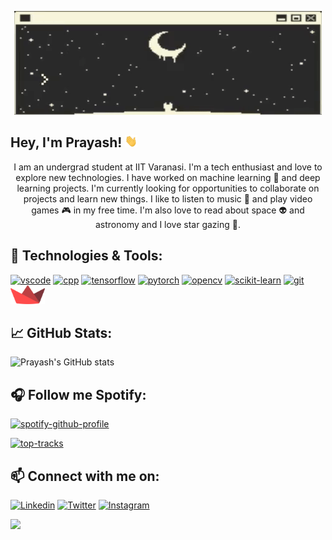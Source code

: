 <p align="center"><img src="./assets/hi_i_am_prayashdash_.gif"></p>

<h2>Hey, I'm Prayash! <img src="./assets/hi.gif" height=20 width=20></h2>

<p align="center">I am an undergrad student at IIT Varanasi. I'm a tech enthusiast and love to explore new technologies. I have worked on machine learning 🤖 and deep learning projects. I'm currently looking for opportunities to collaborate on projects and learn new things. I like to listen to music 🎵 and play video games 🎮 in my free time. I'm also love to read about space 👽 and astronomy and I love star gazing 🔭.</p>



## 🌱 Technologies & Tools:
[<img src="https://cdn.jsdelivr.net/gh/devicons/devicon/icons/python/python-original.svg" alt="vscode" width="40" height="40"/>](https://www.python.org/)
[<img src="https://cdn.jsdelivr.net/gh/devicons/devicon/icons/cplusplus/cplusplus-original.svg" alt="cpp" width="40" height="40"/>](https://isocpp.org/)
[<img src="https://cdn.jsdelivr.net/gh/devicons/devicon/icons/tensorflow/tensorflow-original.svg" alt="tensorflow" width="40" height="40"/>](https://www.tensorflow.org/)
[<img src="https://cdn.jsdelivr.net/gh/devicons/devicon/icons/pytorch/pytorch-original.svg" alt="pytorch" width="40" height="40"/>](https://pytorch.org/)
[<img src="https://cdn.jsdelivr.net/gh/devicons/devicon/icons/opencv/opencv-original.svg" alt="opencv" width="40" height="40"/>](https://opencv.org/)
[<img src="https://upload.wikimedia.org/wikipedia/commons/0/05/Scikit_learn_logo_small.svg" alt="scikit-learn" height="40"/>](https://scikit-learn.org/stable/)
[<img src="https://cdn.jsdelivr.net/gh/devicons/devicon/icons/git/git-original.svg" alt="git" width="40" height="40"/>](https://git-scm.com/)
[<img src="./assets/streamlit.png" alt="streamlit" height="30"/>](https://streamlit.io/)


## &#x1f4c8; GitHub Stats:
![Prayash's GitHub stats](https://github-readme-stats.vercel.app/api?username=prayashdash1729&show_icons=true&theme=dark#gh-dark-mode-only)

## 🎧 Follow me Spotify:

[![spotify-github-profile](https://spotify-github-profile.vercel.app/api/view?uid=5qp20v1xme2k0wos7667er8xb&cover_image=true&theme=novatorem&show_offline=false&background_color=121212&interchange=false&bar_color_cover=false&bar_color=53b14f)](https://spotify-github-profile.vercel.app/api/view?uid=5qp20v1xme2k0wos7667er8xb&redirect=true)

[![top-tracks](https://spotify-recently-played-readme.vercel.app/api?user=5qp20v1xme2k0wos7667er8xb&count=3)](https://github.com/JeffreyCA/spotify-recently-played-readme)

## 📫 Connect with me on:
[![Linkedin](https://skillicons.dev/icons?i=linkedin)](https://www.linkedin.com/in/prayashdash/)
[![Twitter](https://skillicons.dev/icons?i=twitter)](https://twitter.com/thePrayashDash)
[![Instagram](https://skillicons.dev/icons?i=instagram)](https://www.instagram.com/prayashdash_/)


![](https://komarev.com/ghpvc/?username=prayashdash1729&style=flat-square)
